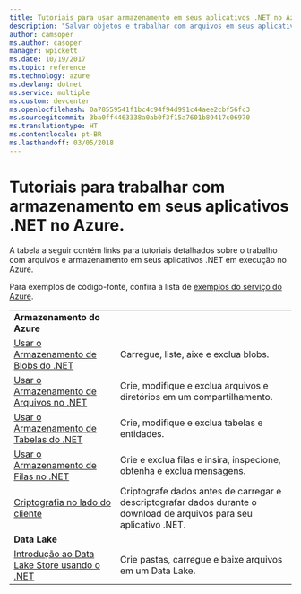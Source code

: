 ```yaml
---
title: Tutoriais para usar armazenamento em seus aplicativos .NET no Azure
description: "Salvar objetos e trabalhar com arquivos em seus aplicativos .NET em execução no Azure"
author: camsoper
ms.author: casoper
manager: wpickett
ms.date: 10/19/2017
ms.topic: reference
ms.technology: azure
ms.devlang: dotnet
ms.service: multiple
ms.custom: devcenter
ms.openlocfilehash: 0a78559541f1bc4c94f94d991c44aee2cbf56fc3
ms.sourcegitcommit: 3ba0ff4463338a0ab0f3f15a7601b89417c06970
ms.translationtype: HT
ms.contentlocale: pt-BR
ms.lasthandoff: 03/05/2018
---
```

# <a name="tutorials-for-working-with-storage-in-your-net-apps-on-azure"></a>Tutoriais para trabalhar com armazenamento em seus aplicativos .NET no Azure.

A tabela a seguir contém links para tutoriais detalhados sobre o trabalho com arquivos e armazenamento em seus aplicativos .NET em execução no Azure.

Para exemplos de código-fonte, confira a lista de [exemplos do serviço do Azure](https://azure.microsoft.com/resources/samples/?platform=dotnet).

| | |
|---|---|
| **Armazenamento do Azure** ||
| [Usar o Armazenamento de Blobs do .NET][1] | Carregue, liste, aixe e exclua blobs. |
| [Usar o Armazenamento de Arquivos no .NET][4] | Crie, modifique e exclua arquivos e diretórios em um compartilhamento. | 
| [Usar o Armazenamento de Tabelas do .NET][3] | Crie, modifique e exclua tabelas e entidades. |
| [Usar o Armazenamento de Filas no .NET][2] | Crie e exclua filas e insira, inspecione, obtenha e exclua mensagens. |
| [Criptografia no lado do cliente][5] | Criptografe dados antes de carregar e descriptografar dados durante o download de arquivos para seu aplicativo .NET. 
|**Data Lake**||
| [Introdução ao Data Lake Store usando o .NET][6] | Crie pastas, carregue e baixe arquivos em um Data Lake. | 

[1]: /azure/storage/storage-dotnet-how-to-use-blobs
[2]: /azure/storage/storage-dotnet-how-to-use-queues
[3]: /azure/storage/storage-dotnet-how-to-use-tables
[4]: /azure/storage/storage-dotnet-how-to-use-files
[5]: /azure/storage/storage-client-side-encryption
[6]: /azure/data-lake-store/data-lake-store-get-started-net-sdk